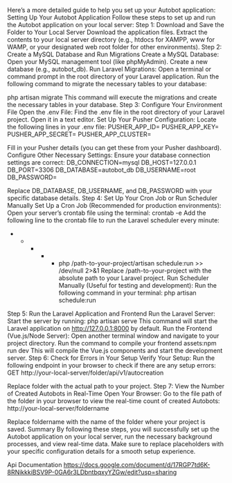 Here’s a more detailed guide to help you set up your Autobot application:
Setting Up Your Autobot Application
Follow these steps to set up and run the Autobot application on your local server:
Step 1: Download and Save the Folder to Your Local Server
Download the application files.
Extract the contents to your local server directory (e.g., htdocs for XAMPP, www for WAMP, or your designated web root folder for other environments).
Step 2: Create a MySQL Database and Run Migrations
Create a MySQL Database:
Open your MySQL management tool (like phpMyAdmin).
Create a new database (e.g., autobot_db).
Run Laravel Migrations:
Open a terminal or command prompt in the root directory of your Laravel application.
Run the following command to migrate the necessary tables to your database:


php artisan migrate 
This command will execute the migrations and create the necessary tables in your database.
Step 3: Configure Your Environment File
Open the .env File:
Find the .env file in the root directory of your Laravel project.
Open it in a text editor.
Set Up Your Pusher Configuration:
Locate the following lines in your .env file:
PUSHER_APP_ID=
PUSHER_APP_KEY=
PUSHER_APP_SECRET=
PUSHER_APP_CLUSTER=

 Fill in your Pusher details (you can get these from your Pusher dashboard).
Configure Other Necessary Settings:
Ensure your database connection settings are correct:
DB_CONNECTION=mysql
DB_HOST=127.0.0.1
DB_PORT=3306
DB_DATABASE=autobot_db
DB_USERNAME=root
DB_PASSWORD=


Replace DB_DATABASE, DB_USERNAME, and DB_PASSWORD with your specific database details.
Step 4: Set Up Your Cron Job or Run Scheduler Manually
Set Up a Cron Job (Recommended for production environments):
Open your server’s crontab file using the terminal:
crontab -e
Add the following line to the crontab file to run the Laravel scheduler every minute:
* * * * * php /path-to-your-project/artisan schedule:run >> /dev/null 2>&1
Replace /path-to-your-project with the absolute path to your Laravel project.
Run Scheduler Manually (Useful for testing and development):
Run the following command in your terminal:
php artisan schedule:run

Step 5: Run the Laravel Application and Frontend
Run the Laravel Server:
Start the server by running: php artisan serve
 This command will start the Laravel application on http://127.0.0.1:8000 by default.
Run the Frontend (Vue.js/Node Server):
 Open another terminal window and navigate to your project directory.
Run the command to compile your frontend assets:npm run dev
This will compile the Vue.js components and start the development server.
Step 6: Check for Errors in Your Setup
Verify Your Setup: Run the following endpoint in your browser to check if there are any setup errors:
GET http://your-local-server/folder/api/v1/autocreation

Replace folder with the actual path to your project.
Step 7: View the Number of Created Autobots in Real-Time
Open Your Browser:
Go to the file path of the folder in your browser to view the real-time count of created Autobots: http://your-local-server/foldername

Replace foldername with the name of the folder where your project is saved.
Summary
By following these steps, you will successfully set up the Autobot application on your local server, run the necessary background processes, and view real-time data. Make sure to replace placeholders with your specific configuration details for a smooth setup experience.


Api Documentation
https://docs.google.com/document/d/17RGP7td6K-8RNikkkiBSV9P-0GA6r3LDbntbqxyYZGw/edit?usp=sharing